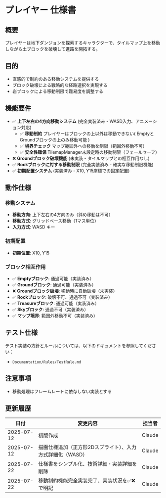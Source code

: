 # プレイヤー 仕様書

## 概要
プレイヤーは地下ダンジョンを探索するキャラクターで、タイルマップ上を移動しながら土ブロックを破壊して進路を開拓する。

## 目的
- 直感的で制約のある移動システムを提供する
- ブロック破壊による戦略的な経路選択を実現する
- 岩ブロックによる移動制限で難易度を調整する

## 機能要件

- ✅ **上下左右の4方向移動システム** (完全実装済み - WASD入力、アニメーション対応)
  - ✅ **移動制約** プレイヤーはブロックの上以外は移動できない( EmptyとGroundブロックの上のみ移動可能 )
  - ✅ **境界チェック** マップ範囲外への移動を制限（範囲外移動不可）
  - ✅ **安全性確保** TilemapManager未設定時の移動制限（フェールセーフ）
- ❌ **Groundブロック破壊機能** (未実装 - タイルマップとの相互作用なし)
- ✅ **Rockブロックに対する移動制限** (完全実装済み - 確実な移動制限機能)
- ✅ **初期配置システム** (実装済み - X10, Y15座標での固定配置)

## 動作仕様

### 移動システム
- **移動方向**: 上下左右の4方向のみ（斜め移動は不可）
- **移動方式**: グリッドベース移動（1マス単位）
- **入力方式**: WASD キー

### 初期配置
- **初期位置**: X10, Y15

### ブロック相互作用
- ✅ **Emptyブロック**: 通過可能（実装済み）
- ✅ **Groundブロック**: 通過可能（実装済み）
- ❌ **Groundブロック破壊**: 移動時に自動破壊（未実装）
- ✅ **Rockブロック**: 破壊不可、通過不可（実装済み）
- ✅ **Treasureブロック**: 通過可能（実装済み）
- ✅ **Skyブロック**: 通過不可（実装済み）
- ✅ **マップ境界**: 範囲外移動不可（実装済み）

## テスト仕様
テスト実装の方針とルールについては、以下のドキュメントを参照してください：
- `Documentation/Rules/TestRule.md`

## 注意事項
- 移動処理はフレームレートに依存しない実装とする

## 更新履歴
| 日付 | 変更内容 | 担当者 |
|------|----------|--------|
| 2025-07-12 | 初版作成 | Claude |
| 2025-07-12 | 描画仕様追加（正方形2Dスプライト）、入力方式詳細化（WASD） | Claude |
| 2025-07-22 | 仕様書をシンプル化、技術詳細・実装詳細を削除 | Claude |
| 2025-07-22 | 移動制約機能完全実装完了、実装状況を✅❌で明記 | Claude |